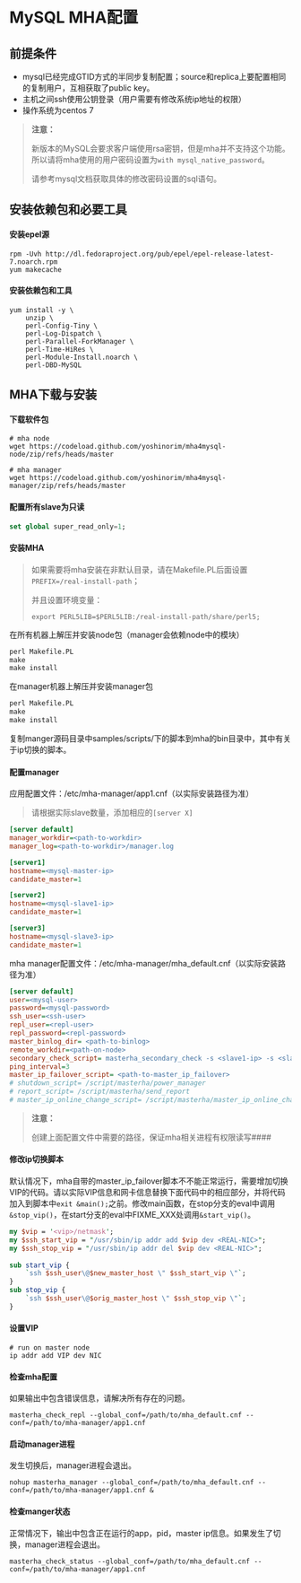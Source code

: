 # MySQL MHA配置

## 前提条件

 * mysql已经完成GTID方式的半同步复制配置；source和replica上要配置相同的复制用户，互相获取了public key。
 * 主机之间ssh使用公钥登录（用户需要有修改系统ip地址的权限）
 * 操作系统为centos 7

> **注意：**
>
> 新版本的MySQL会要求客户端使用rsa密钥，但是mha并不支持这个功能。所以请将mha使用的用户密码设置为`with mysql_native_password`。
>
> 请参考mysql文档获取具体的修改密码设置的sql语句。

## 安装依赖包和必要工具

#### 安装epel源
```shell
rpm -Uvh http://dl.fedoraproject.org/pub/epel/epel-release-latest-7.noarch.rpm
yum makecache
```

#### 安装依赖包和工具
```shell
yum install -y \
	unzip \
	perl-Config-Tiny \
	perl-Log-Dispatch \
	perl-Parallel-ForkManager \
	perl-Time-HiRes \
	perl-Module-Install.noarch \
	perl-DBD-MySQL
```

## MHA下载与安装

#### 下载软件包

```shell
# mha node
wget https://codeload.github.com/yoshinorim/mha4mysql-node/zip/refs/heads/master

# mha manager
wget https://codeload.github.com/yoshinorim/mha4mysql-manager/zip/refs/heads/master
```

#### 配置所有slave为只读

```sql
set global super_read_only=1;
```

#### 安装MHA

> 如果需要将mha安装在非默认目录，请在Makefile.PL后面设置`PREFIX=/real-install-path`；
>
> 并且设置环境变量：
>
> `export PERL5LIB=$PERL5LIB:/real-install-path/share/perl5;`

在所有机器上解压并安装node包（manager会依赖node中的模块）

```perl
perl Makefile.PL
make
make install
```

在manager机器上解压并安装manager包

```perl
perl Makefile.PL
make
make install
```

复制manger源码目录中samples/scripts/下的脚本到mha的bin目录中，其中有关于ip切换的脚本。

#### 配置manager

应用配置文件：/etc/mha-manager/app1.cnf（以实际安装路径为准）

> 请根据实际slave数量，添加相应的`[server X]`

```ini
[server default]
manager_workdir=<path-to-workdir>
manager_log=<path-to-workdir>/manager.log

[server1]
hostname=<mysql-master-ip>
candidate_master=1

[server2]
hostname=<mysql-slave1-ip>
candidate_master=1

[server3]
hostname=<mysql-slave3-ip>
candidate_master=1
```
mha manager配置文件：/etc/mha-manager/mha_default.cnf（以实际安装路径为准）

```ini
[server default]
user=<mysql-user>
password=<mysql-password>
ssh_user=<ssh-user>
repl_user=<repl-user>
repl_password=<repl-password>
master_binlog_dir= <path-to-binlog>
remote_workdir=<path-on-node>
secondary_check_script= masterha_secondary_check -s <slave1-ip> -s <slave2-ip>
ping_interval=3 
master_ip_failover_script= <path-to-master_ip_failover>
# shutdown_script= /script/masterha/power_manager
# report_script= /script/masterha/send_report
# master_ip_online_change_script= /script/masterha/master_ip_online_change
```

>**注意：**
>
>创建上面配置文件中需要的路径，保证mha相关进程有权限读写#### 

#### 修改ip切换脚本

默认情况下，mha自带的master_ip_failover脚本不不能正常运行，需要增加切换VIP的代码。请以实际VIP信息和网卡信息替换下面代码中的相应部分，并将代码加入到脚本中`exit &main();`之前。修改main函数，在stop分支的eval中调用`&stop_vip()`，在start分支的eval中FIXME_XXX处调用`&start_vip()`。

```perl
my $vip = '<vip>/netmask';
my $ssh_start_vip = "/usr/sbin/ip addr add $vip dev <REAL-NIC>";
my $ssh_stop_vip = "/usr/sbin/ip addr del $vip dev <REAL-NIC>";
		
sub start_vip {
	`ssh $ssh_user\@$new_master_host \" $ssh_start_vip \"`;
}
sub stop_vip {
	`ssh $ssh_user\@$orig_master_host \" $ssh_stop_vip \"`;
}
````

#### 设置VIP

```shell
# run on master node
ip addr add VIP dev NIC
```

#### 检查mha配置

如果输出中包含错误信息，请解决所有存在的问题。

```shell
masterha_check_repl --global_conf=/path/to/mha_default.cnf --conf=/path/to/mha-manager/app1.cnf
```

#### 启动manager进程

发生切换后，manager进程会退出。

```shell
nohup masterha_manager --global_conf=/path/to/mha_default.cnf --conf=/path/to/mha-manager/app1.cnf &
```

#### 检查manger状态

正常情况下，输出中包含正在运行的app，pid，master ip信息。如果发生了切换，manager进程会退出。

```shell
masterha_check_status --global_conf=/path/to/mha_default.cnf --conf=/path/to/mha-manager/app1.cnf
```

